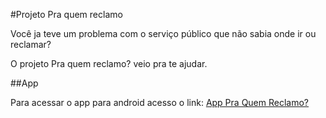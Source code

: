 #Projeto Pra quem reclamo

Você ja teve um problema com o serviço público que não sabia onde ir ou reclamar?

O projeto Pra quem reclamo? veio pra te ajudar.


##App

Para acessar o app para android acesso o link: [App Pra Quem Reclamo?](http://example.com/ "App Pra Quem Reclamo?")

